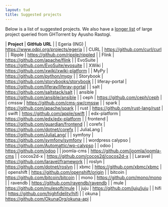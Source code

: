 ```yaml
---
layout: tud
title: Suggested projects
---
```


Below is a list of suggested projects. We also have a [longer list](top200projects.html) of large project queried from GHTorrent by Ayusho Rastogi.

| **Project** | **GitHub URL** |
| Egeria (ING) | https://www.odpi.org/projects/egeria |
| CURL | https://github.com/curl/curl |
| Ripple | https://github.com/ripple/rippled |
| Flink | https://github.com/apache/flink |
| EvoSuite | https://github.com/EvoSuite/evosuite |
| XWiki | https://github.com/xwiki/xwiki-platform |
| MyPy | https://github.com/python/mypy |
| Storybook | https://github.com/storybooks/storybook |
| liferay-portal | https://github.com/liferay/liferay-portal |
| salt | https://github.com/saltstack/salt |
| ansible | https://github.com/ansible/ansible |
| ceph | https://github.com/ceph/ceph |
| cmssw | https://github.com/cms-sw/cmssw |
| spark | https://github.com/apache/spark |
| rust | https://github.com/rust-lang/rust |
| swift | https://github.com/apple/swift |
| edx-platform | https://github.com/edx/edx-platform |
| frontend | https://github.com/guardian/frontend |
| corefx | https://github.com/dotnet/corefx |
| JuliaLang | https://github.com/JuliaLang/ |
| symfony | https://github.com/symfony/symfony |
| wordpress calypso | https://github.com/Automattic/wp-calypso |
| odoo | https://github.com/odoo  |
| joomla-cms | https://github.com/joomla/joomla-cms |
| cocos2d-x | https://github.com/cocos2d/cocos2d-x |
| Laravel | https://github.com/laravel/framework |
| roslyn | https://github.com/dotnet/roslyn |
| xbmc | https://github.com/xbmc/xbmc |
| openshift | https://github.com/openshift/origin |
| bitcoin | https://github.com/bitcoin/bitcoin |
| mono | https://github.com/mono/mono |
| ravendb | https://github.com/ravendb/ravendb |
| mule | https://github.com/mulesoft/mule |
| juju | https://github.com/juju/juju |
| hifi | https://github.com/highfidelity/hifi |
| okuna | https://github.com/OkunaOrg/okuna-api |
